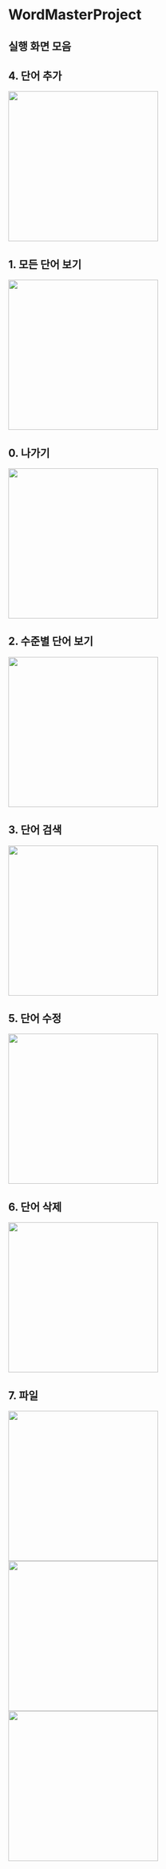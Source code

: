 # WordMasterProject
## 실행 화면 모음
## 4. 단어 추가

<img src='https://github.com/jeeyunryu/WordMasterProject/blob/master/screenshots/Screenshot%202022-09-07%20195420.png?raw=true' width='300'>

## 1. 모든 단어 보기

<img src='https://github.com/jeeyunryu/WordMasterProject/blob/master/screenshots/Screenshot%202022-09-03%20111946.png?raw=true' width='300'>

## 0. 나가기

<img src='https://github.com/jeeyunryu/WordMasterProject/blob/master/screenshots/Screenshot%202022-09-03%20112650.png?raw=true' width='300'>

## 2. 수준별 단어 보기
<img src='https://github.com/jeeyunryu/WordMasterProject/blob/master/screenshots/Screenshot%202022-09-15%20205357.png?raw=true' width='300'>

## 3. 단어 검색 
<img src='https://github.com/jeeyunryu/WordMasterProject/blob/master/screenshots/Screenshot%202022-09-15%20205918.png?raw=true' width='300'>

## 5. 단어 수정
<img src='https://github.com/jeeyunryu/WordMasterProject/blob/master/screenshots/Screenshot%202022-09-15%20210114.png?raw=true' width='300'>

## 6. 단어 삭제
<img src='https://github.com/jeeyunryu/WordMasterProject/blob/master/screenshots/Screenshot%202022-09-15%20211258.png?raw=true' width='300'>

## 7. 파일 
<img src='https://github.com/jeeyunryu/WordMasterProject/blob/master/screenshots/Screenshot%202022-09-15%20212128.png?raw=true' width='300'>
<img src='https://github.com/jeeyunryu/WordMasterProject/blob/master/screenshots/Screenshot%202022-09-15%20212243.png?raw=true' width='300'>
<img src='https://github.com/jeeyunryu/WordMasterProject/blob/master/screenshots/Screenshot%202022-09-15%20212257.png?raw=true' width='300'>
